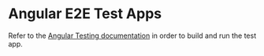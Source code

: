 # Angular E2E Test Apps

Refer to the [Angular Testing documentation](/docs/angular/testing.md) in order to build and run the test app.
